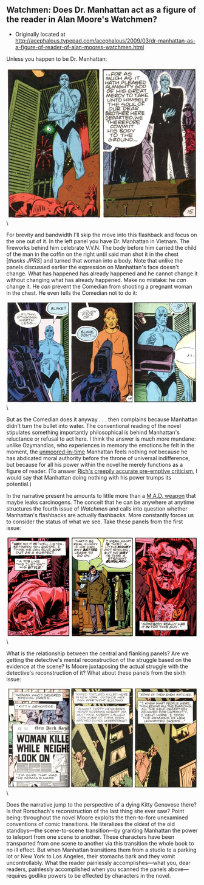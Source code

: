 ## Watchmen: Does Dr. Manhattan act as a figure of the reader in Alan Moore's Watchmen?

 * Originally located at http://acephalous.typepad.com/acephalous/2009/03/dr-manhattan-as-a-figure-of-reader-of-alan-moores-watchmen.html

Unless you happen to be Dr. Manhattan:

![6a00d8341c2df453ef0112791d02b128a4](../../images/comics/watchmen-6/6a00d8341c2df453ef0112791d02b128a4.jpg)\ 

For brevity and bandwidth I'll skip the move into this flashback and focus on the one out of it.  In the left panel you have Dr. Manhattan in Vietnam.  The fireworks behind him celebrate V.V.N.  The body before him carried the child of the man in the coffin on the right until said man shot it in the chest [*thanks JPRS*] and turned that woman into a body.  Note that unlike the panels discussed earlier the expression on Manhattan's face doesn't change.  What has happened has already happened and he cannot change it without changing what has already happened.  Make no mistake: he *can* change it.  He *can* prevent the Comedian from shooting a pregnant woman in the chest.  He even tells the Comedian not to do it:

![6a00d8341c2df453ef0112791d09a228a4](../../images/comics/watchmen-6/6a00d8341c2df453ef0112791d09a228a4.jpg)\ 

But as the Comedian does it anyway . . . then complains because Manhattan didn't turn the bullet into water.  The conventional reading of the novel stipulates something importantly philosophical is behind Manhattan's reluctance or refusal to act here.  I think the answer is much more mundane: unlike Ozymandias, who experiences in memory the emotions he felt in the moment, the [unmoored-in-time](http://acephalous.typepad.com/acephalous/2009/02/like-what-i-did-with-the-dark-knight-only-this-time-about-the-fourth-issue-of-watchmenin-making-comics-scott-mccloud-argue.html) Manhattan feels nothing *not* because he has abdicated moral authority before the throne of universal indifference, but because for all his power within the novel he merely functions as a figure of reader.  (To answer [Rich's creepily accurate pre-emptive criticism](http://acephalous.typepad.com/acephalous/2009/03/watching-watchmen-how-unfilmable-novels-become-unwatchable-films.html?cid=6a00d8341c2df453ef011168d2c67d970c#comment-6a00d8341c2df453ef011168d2c67d970c), I would say that Manhattan doing nothing with his power trumps its potential.)

In the narrative present he amounts to little more than a [M.A.D. weapon](http://en.wikipedia.org/wiki/Mutually_assured_destruction) that maybe leaks carcinogens. The conceit that he can be anywhere at anytime structures the fourth issue of *Watchmen* and calls into question whether Manhattan's flashbacks are actually flashbacks. More constantly forces us to consider the status of what we see.  Take these panels from the first issue:

![6a00d8341c2df453ef01127935324b28a4](../../images/comics/watchmen-6/6a00d8341c2df453ef01127935324b28a4.jpg)\ 

What is the relationship between the central and flanking panels?  Are we getting the detective's mental reconstruction of the struggle based on the evidence at the scene?  Is Moore juxtaposing the actual struggle with the detective's reconstruction of it?  What about these panels from the sixth issue:

![6a00d8341c2df453ef0112793584ff28a4](../../images/comics/watchmen-6/6a00d8341c2df453ef0112793584ff28a4.jpg)\ 

Does the narrative jump to the perspective of a dying Kitty Genovese there?  Is that Rorschach's reconstruction of the last thing she ever saw?  Point being: throughout the novel Moore exploits the then-to-fore unexamined conventions of comic transitions. He literalizes the oldest of the old standbys—the scene-to-scene transition—by granting Manhattan the power to teleport from one scene to another. These characters have been transported from one scene to another via this transition the whole book to no ill effect. But when Manhattan transitions them from a studio to a parking lot or New York to Los Angeles, their stomachs bark and they vomit uncontrollably. What the reader painlessly accomplishes—what you, dear readers, painlessly accomplished when you scanned the panels above—requires godlike powers to be effected by characters in the novel.  
